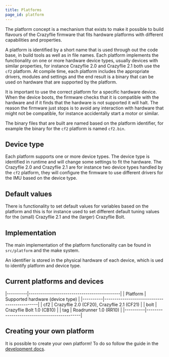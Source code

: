 ```yaml
---
title: Platforms
page_id: platform
---
```


The platform concept is a mechanism that exists to make it possible to build flavours of the Crazyflie
firmware that fits hardware platforms with different capabilities and properties.

A platform is identified by a short name that is used through out the code base, in build tools as well as in file names.
Each platform implements the functionality on one or more hardware device types, usually devices with similar properties,
for instance Crazyflie 2.0 and Crazyflie 2.1 both use the `cf2` platform. At compile time, each platform includes the
appropriate drivers, modules and settings and the end result is a binary that can be used on hardware that are
supported by the platform.

It is important to use the correct platform for a specific hardware device. When the device boots, the firmware checks
that it is compatible with the hardware and if it finds that the hardware is not supported it will halt. The reason
the firmware just stops is to avoid any interaction with hardware that might not be compatible, for instance
accidentally start a motor or similar.

The binary files that are built are named based on the platform identifier, for example the binary for the `cf2`
platform is named `cf2.bin`.

## Device type

Each platform supports one or more device types. The device type is identified in runtime and will change some settings
to fit the hardware. The Crazyflie 2.0 and Crazyflie 2.1 are for instance two device types handled by the `cf2` platform,
they will configure the firmware to use different drivers for the IMU based on the device type.

## Default values

There is functionality to set default values for variables based on the platform and this is for instance used to set
different default tuning values for the (small) Crazyflie 2.1 and the (larger) Crazyflie Bolt.

## Implementation

The main implementation of the platform functionality can be found in `src/platform` and the make system.

An identifier is stored in the physical hardware of each device, which is ued to identify platform and device type.

## Current platforms and devices

|----------|---------------------------------------------|
| Platform | Supported hardware (device type)            |
|----------|---------------------------------------------|
| cf2      | Crazyflie 2.0 (CF20), Crazyflie 2.1 (CF21) |
| bolt     | Crazyflie Bolt 1.0 (CB10)                   |
| tag      | Roadrunner 1.0 (RR10)                       |
|----------|---------------------------------------------|

## Creating your own platform
It is possible to create your own platform! To do so follow the guide in the [development docs](/docs/development/create_platform).
